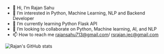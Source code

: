 - 👋 Hi, I’m Rajan Sahu
- 👀 I’m interested in Python, Machine Learning, NLP and Backend Developer
- 🌱 I’m currently learning Python Flask API
- 💞️ I’m looking to collaborate on Python, Machine learning, AI, and NLP
- 📫 How to reach me rajansahu713@gmail.com/ rsrajan.jec@gmail.com

![Rajan's GitHub stats](https://github-readme-stats.vercel.app/api?username=anuraghazra&show_icons=true&theme=radical)

<!---
rajansahu713/rajansahu713 is a ✨ special ✨ repository because its `README.md` (this file) appears on your GitHub profile.
You can click the Preview link to take a look at your changes.
--->
